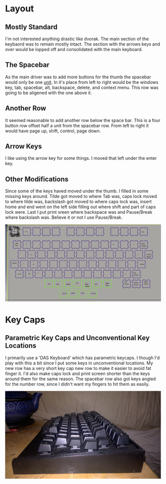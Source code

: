# Layout
## Mostly Standard
I'm not interested anything drastic like dvorak. The main section of the keybaord was to remain mostly intact. The section with the arrows keys and over would be lopped off and consolidated with the main keyboard.
## The Spacebar
As the main driver was to add more buttons for the thumb the spacebar would only be one [unit](https://deskthority.net/wiki/Unit). In it's place from left to right would be the windows key, tab, spacebar, alt, backspace, delete, and context menu. This row was going to be aligened with the one above it.
## Another Row
It seemed reasonable to add another row below the space bar. This is a four button row offset half a unit from the spacebar row. From left to right it would have page up, shift, control, page down.
## Arrow Keys
I like using the arrow key for some things. I moved that left under the enter key.
## Other Modifications
Since some of the keys haved moved under the thumb. I filled in some missing keys around. Tilde got moved to where Tab was, caps lock moved to where tilde was, backslash got moved to where caps lock was, insert home and end went on the left side filling out where shift and part of caps lock were. Last I put print sreen where backspace was and Pause/Break where backslash was. Believe it or not I use Pause/Break.

![Rough Layout of the kaycap placment.](./Layout.png)

# Key Caps
## Parametric Key Caps and Unconventional Key Locations
I primarily use a 'DAS Keyboard' which has parametric keycaps. I though I'd play with this a bit since I put some keys in unconventional locations. My new row has a very short key cap new row to make it easier to avoid fat finger it. I'd also make caps lock and print screen shorter than the keys around them for the same reason. The spacebar row also got keys angled for the number row, since I didn't want my fingers to hit them as easily.

![Side view of key caps.](./side_view.jpg)
